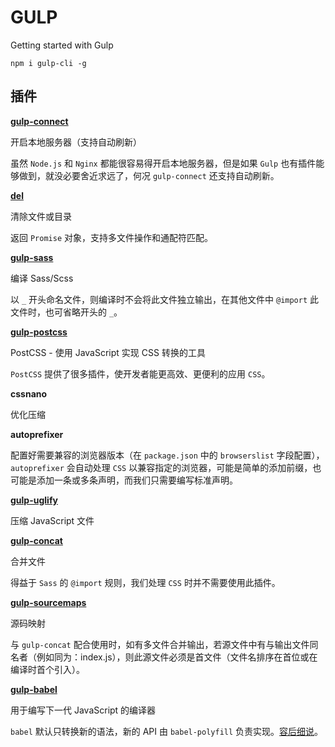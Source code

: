 # GULP

Getting started with Gulp

```
npm i gulp-cli -g
```

## 插件

**[gulp-connect](https://github.com/avevlad/gulp-connect)**

开启本地服务器（支持自动刷新）

虽然 `Node.js` 和 `Nginx` 都能很容易得开启本地服务器，但是如果 `Gulp` 也有插件能够做到，就没必要舍近求远了，何况 `gulp-connect` 还支持自动刷新。

**[del](https://github.com/sindresorhus/del)**

清除文件或目录

返回 `Promise` 对象，支持多文件操作和通配符匹配。

**[gulp-sass](https://github.com/dlmanning/gulp-sass)**

编译 Sass/Scss

以 `_` 开头命名文件，则编译时不会将此文件独立输出，在其他文件中 `@import` 此文件时，也可省略开头的 `_`。

**[gulp-postcss](https://github.com/postcss/gulp-postcss)**

PostCSS - 使用 JavaScript 实现 CSS 转换的工具

`PostCSS` 提供了很多插件，使开发者能更高效、更便利的应用 `CSS`。

**cssnano**

优化压缩

**autoprefixer**

配置好需要兼容的浏览器版本（在 `package.json` 中的 `browserslist` 字段配置），`autoprefixer` 会自动处理 `CSS` 以兼容指定的浏览器，可能是简单的添加前缀，也可能是添加一条或多条声明，而我们只需要编写标准声明。

**[gulp-uglify](https://github.com/terinjokes/gulp-uglify)**

压缩 JavaScript 文件

**[gulp-concat](https://github.com/gulp-community/gulp-concat)**

合并文件

得益于 `Sass` 的 `@import` 规则，我们处理 `CSS` 时并不需要使用此插件。

**[gulp-sourcemaps](https://github.com/gulp-sourcemaps/gulp-sourcemaps)**

源码映射

与 `gulp-concat` 配合使用时，如有多文件合并输出，若源文件中有与输出文件同名者（例如同为：index.js），则此源文件必须是首文件（文件名排序在首位或在编译时首个引入）。

**[gulp-babel](https://github.com/babel/gulp-babel)**

用于编写下一代 JavaScript 的编译器

`babel` 默认只转换新的语法，新的 API 由 `babel-polyfill` 负责实现。[容后细说](https://babeljs.io/)。

